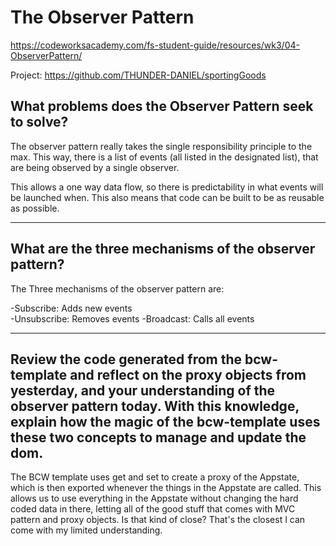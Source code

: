 # The Observer Pattern
https://codeworksacademy.com/fs-student-guide/resources/wk3/04-ObserverPattern/

Project: https://github.com/THUNDER-DANIEL/sportingGoods

## What problems does the Observer Pattern seek to solve?

The observer pattern really takes the single responsibility principle to the max. This way, there is a list of events (all listed in the designated list), that are being observed by a single observer. 

This allows a one way data flow, so there is predictability in what events will be launched when. This also means that code can be built to be as reusable as possible. 

---

## What are the three mechanisms of the observer pattern?

The Three mechanisms of the observer pattern are:

-Subscribe: Adds new events  
-Unsubscribe: Removes events
-Broadcast: Calls all events

---

## Review the code generated from the bcw-template and reflect on the proxy objects from yesterday, and your understanding of the observer pattern today. With this knowledge, explain how the magic of the bcw-template uses these two concepts to manage and update the dom.

The BCW template uses get and set to create a proxy of the Appstate, which is then exported whenever the things in the Appstate are called. This allows us to use everything in the Appstate without changing the hard coded data in there, letting all of the good stuff that comes with MVC pattern and proxy objects. Is that kind of close? That's the closest I can come with my limited understanding. 

